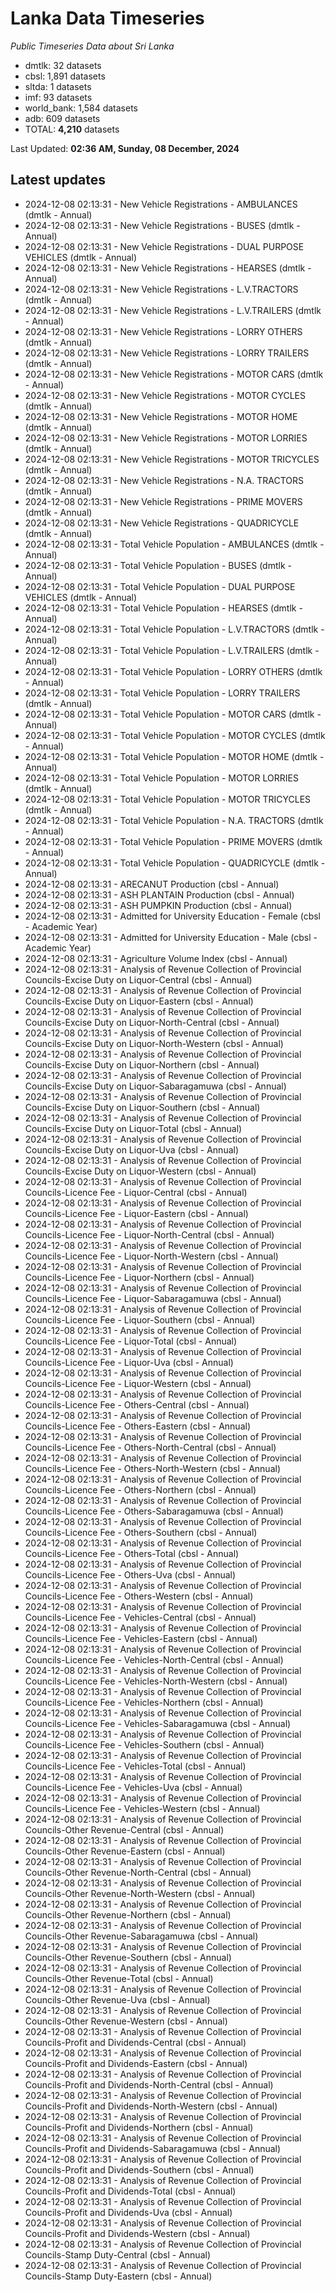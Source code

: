 # Lanka Data Timeseries
*Public Timeseries Data about Sri Lanka*

* dmtlk: 32 datasets
* cbsl: 1,891 datasets
* sltda: 1 datasets
* imf: 93 datasets
* world_bank: 1,584 datasets
* adb: 609 datasets
* TOTAL: **4,210** datasets

Last Updated: **02:36 AM, Sunday, 08 December, 2024**

## Latest updates

* 2024-12-08 02:13:31 - New Vehicle Registrations - AMBULANCES (dmtlk - Annual)
* 2024-12-08 02:13:31 - New Vehicle Registrations - BUSES (dmtlk - Annual)
* 2024-12-08 02:13:31 - New Vehicle Registrations - DUAL PURPOSE VEHICLES (dmtlk - Annual)
* 2024-12-08 02:13:31 - New Vehicle Registrations - HEARSES (dmtlk - Annual)
* 2024-12-08 02:13:31 - New Vehicle Registrations - L.V.TRACTORS (dmtlk - Annual)
* 2024-12-08 02:13:31 - New Vehicle Registrations - L.V.TRAILERS (dmtlk - Annual)
* 2024-12-08 02:13:31 - New Vehicle Registrations - LORRY OTHERS (dmtlk - Annual)
* 2024-12-08 02:13:31 - New Vehicle Registrations - LORRY TRAILERS (dmtlk - Annual)
* 2024-12-08 02:13:31 - New Vehicle Registrations - MOTOR CARS (dmtlk - Annual)
* 2024-12-08 02:13:31 - New Vehicle Registrations - MOTOR CYCLES (dmtlk - Annual)
* 2024-12-08 02:13:31 - New Vehicle Registrations - MOTOR HOME (dmtlk - Annual)
* 2024-12-08 02:13:31 - New Vehicle Registrations - MOTOR LORRIES (dmtlk - Annual)
* 2024-12-08 02:13:31 - New Vehicle Registrations - MOTOR TRICYCLES (dmtlk - Annual)
* 2024-12-08 02:13:31 - New Vehicle Registrations - N.A. TRACTORS (dmtlk - Annual)
* 2024-12-08 02:13:31 - New Vehicle Registrations - PRIME MOVERS (dmtlk - Annual)
* 2024-12-08 02:13:31 - New Vehicle Registrations - QUADRICYCLE (dmtlk - Annual)
* 2024-12-08 02:13:31 - Total Vehicle Population - AMBULANCES (dmtlk - Annual)
* 2024-12-08 02:13:31 - Total Vehicle Population - BUSES (dmtlk - Annual)
* 2024-12-08 02:13:31 - Total Vehicle Population - DUAL PURPOSE VEHICLES (dmtlk - Annual)
* 2024-12-08 02:13:31 - Total Vehicle Population - HEARSES (dmtlk - Annual)
* 2024-12-08 02:13:31 - Total Vehicle Population - L.V.TRACTORS (dmtlk - Annual)
* 2024-12-08 02:13:31 - Total Vehicle Population - L.V.TRAILERS (dmtlk - Annual)
* 2024-12-08 02:13:31 - Total Vehicle Population - LORRY OTHERS (dmtlk - Annual)
* 2024-12-08 02:13:31 - Total Vehicle Population - LORRY TRAILERS (dmtlk - Annual)
* 2024-12-08 02:13:31 - Total Vehicle Population - MOTOR CARS (dmtlk - Annual)
* 2024-12-08 02:13:31 - Total Vehicle Population - MOTOR CYCLES (dmtlk - Annual)
* 2024-12-08 02:13:31 - Total Vehicle Population - MOTOR HOME (dmtlk - Annual)
* 2024-12-08 02:13:31 - Total Vehicle Population - MOTOR LORRIES (dmtlk - Annual)
* 2024-12-08 02:13:31 - Total Vehicle Population - MOTOR TRICYCLES (dmtlk - Annual)
* 2024-12-08 02:13:31 - Total Vehicle Population - N.A. TRACTORS (dmtlk - Annual)
* 2024-12-08 02:13:31 - Total Vehicle Population - PRIME MOVERS (dmtlk - Annual)
* 2024-12-08 02:13:31 - Total Vehicle Population - QUADRICYCLE (dmtlk - Annual)
* 2024-12-08 02:13:31 - ARECANUT Production (cbsl - Annual)
* 2024-12-08 02:13:31 - ASH PLANTAIN Production (cbsl - Annual)
* 2024-12-08 02:13:31 - ASH PUMPKIN Production (cbsl - Annual)
* 2024-12-08 02:13:31 - Admitted for University Education - Female (cbsl - Academic Year)
* 2024-12-08 02:13:31 - Admitted for University Education - Male (cbsl - Academic Year)
* 2024-12-08 02:13:31 - Agriculture Volume Index (cbsl - Annual)
* 2024-12-08 02:13:31 - Analysis of Revenue Collection of Provincial Councils-Excise Duty on Liquor-Central (cbsl - Annual)
* 2024-12-08 02:13:31 - Analysis of Revenue Collection of Provincial Councils-Excise Duty on Liquor-Eastern (cbsl - Annual)
* 2024-12-08 02:13:31 - Analysis of Revenue Collection of Provincial Councils-Excise Duty on Liquor-North-Central (cbsl - Annual)
* 2024-12-08 02:13:31 - Analysis of Revenue Collection of Provincial Councils-Excise Duty on Liquor-North-Western (cbsl - Annual)
* 2024-12-08 02:13:31 - Analysis of Revenue Collection of Provincial Councils-Excise Duty on Liquor-Northern (cbsl - Annual)
* 2024-12-08 02:13:31 - Analysis of Revenue Collection of Provincial Councils-Excise Duty on Liquor-Sabaragamuwa (cbsl - Annual)
* 2024-12-08 02:13:31 - Analysis of Revenue Collection of Provincial Councils-Excise Duty on Liquor-Southern (cbsl - Annual)
* 2024-12-08 02:13:31 - Analysis of Revenue Collection of Provincial Councils-Excise Duty on Liquor-Total (cbsl - Annual)
* 2024-12-08 02:13:31 - Analysis of Revenue Collection of Provincial Councils-Excise Duty on Liquor-Uva (cbsl - Annual)
* 2024-12-08 02:13:31 - Analysis of Revenue Collection of Provincial Councils-Excise Duty on Liquor-Western (cbsl - Annual)
* 2024-12-08 02:13:31 - Analysis of Revenue Collection of Provincial Councils-Licence Fee - Liquor-Central (cbsl - Annual)
* 2024-12-08 02:13:31 - Analysis of Revenue Collection of Provincial Councils-Licence Fee - Liquor-Eastern (cbsl - Annual)
* 2024-12-08 02:13:31 - Analysis of Revenue Collection of Provincial Councils-Licence Fee - Liquor-North-Central (cbsl - Annual)
* 2024-12-08 02:13:31 - Analysis of Revenue Collection of Provincial Councils-Licence Fee - Liquor-North-Western (cbsl - Annual)
* 2024-12-08 02:13:31 - Analysis of Revenue Collection of Provincial Councils-Licence Fee - Liquor-Northern (cbsl - Annual)
* 2024-12-08 02:13:31 - Analysis of Revenue Collection of Provincial Councils-Licence Fee - Liquor-Sabaragamuwa (cbsl - Annual)
* 2024-12-08 02:13:31 - Analysis of Revenue Collection of Provincial Councils-Licence Fee - Liquor-Southern (cbsl - Annual)
* 2024-12-08 02:13:31 - Analysis of Revenue Collection of Provincial Councils-Licence Fee - Liquor-Total (cbsl - Annual)
* 2024-12-08 02:13:31 - Analysis of Revenue Collection of Provincial Councils-Licence Fee - Liquor-Uva (cbsl - Annual)
* 2024-12-08 02:13:31 - Analysis of Revenue Collection of Provincial Councils-Licence Fee - Liquor-Western (cbsl - Annual)
* 2024-12-08 02:13:31 - Analysis of Revenue Collection of Provincial Councils-Licence Fee - Others-Central (cbsl - Annual)
* 2024-12-08 02:13:31 - Analysis of Revenue Collection of Provincial Councils-Licence Fee - Others-Eastern (cbsl - Annual)
* 2024-12-08 02:13:31 - Analysis of Revenue Collection of Provincial Councils-Licence Fee - Others-North-Central (cbsl - Annual)
* 2024-12-08 02:13:31 - Analysis of Revenue Collection of Provincial Councils-Licence Fee - Others-North-Western (cbsl - Annual)
* 2024-12-08 02:13:31 - Analysis of Revenue Collection of Provincial Councils-Licence Fee - Others-Northern (cbsl - Annual)
* 2024-12-08 02:13:31 - Analysis of Revenue Collection of Provincial Councils-Licence Fee - Others-Sabaragamuwa (cbsl - Annual)
* 2024-12-08 02:13:31 - Analysis of Revenue Collection of Provincial Councils-Licence Fee - Others-Southern (cbsl - Annual)
* 2024-12-08 02:13:31 - Analysis of Revenue Collection of Provincial Councils-Licence Fee - Others-Total (cbsl - Annual)
* 2024-12-08 02:13:31 - Analysis of Revenue Collection of Provincial Councils-Licence Fee - Others-Uva (cbsl - Annual)
* 2024-12-08 02:13:31 - Analysis of Revenue Collection of Provincial Councils-Licence Fee - Others-Western (cbsl - Annual)
* 2024-12-08 02:13:31 - Analysis of Revenue Collection of Provincial Councils-Licence Fee - Vehicles-Central (cbsl - Annual)
* 2024-12-08 02:13:31 - Analysis of Revenue Collection of Provincial Councils-Licence Fee - Vehicles-Eastern (cbsl - Annual)
* 2024-12-08 02:13:31 - Analysis of Revenue Collection of Provincial Councils-Licence Fee - Vehicles-North-Central (cbsl - Annual)
* 2024-12-08 02:13:31 - Analysis of Revenue Collection of Provincial Councils-Licence Fee - Vehicles-North-Western (cbsl - Annual)
* 2024-12-08 02:13:31 - Analysis of Revenue Collection of Provincial Councils-Licence Fee - Vehicles-Northern (cbsl - Annual)
* 2024-12-08 02:13:31 - Analysis of Revenue Collection of Provincial Councils-Licence Fee - Vehicles-Sabaragamuwa (cbsl - Annual)
* 2024-12-08 02:13:31 - Analysis of Revenue Collection of Provincial Councils-Licence Fee - Vehicles-Southern (cbsl - Annual)
* 2024-12-08 02:13:31 - Analysis of Revenue Collection of Provincial Councils-Licence Fee - Vehicles-Total (cbsl - Annual)
* 2024-12-08 02:13:31 - Analysis of Revenue Collection of Provincial Councils-Licence Fee - Vehicles-Uva (cbsl - Annual)
* 2024-12-08 02:13:31 - Analysis of Revenue Collection of Provincial Councils-Licence Fee - Vehicles-Western (cbsl - Annual)
* 2024-12-08 02:13:31 - Analysis of Revenue Collection of Provincial Councils-Other Revenue-Central (cbsl - Annual)
* 2024-12-08 02:13:31 - Analysis of Revenue Collection of Provincial Councils-Other Revenue-Eastern (cbsl - Annual)
* 2024-12-08 02:13:31 - Analysis of Revenue Collection of Provincial Councils-Other Revenue-North-Central (cbsl - Annual)
* 2024-12-08 02:13:31 - Analysis of Revenue Collection of Provincial Councils-Other Revenue-North-Western (cbsl - Annual)
* 2024-12-08 02:13:31 - Analysis of Revenue Collection of Provincial Councils-Other Revenue-Northern (cbsl - Annual)
* 2024-12-08 02:13:31 - Analysis of Revenue Collection of Provincial Councils-Other Revenue-Sabaragamuwa (cbsl - Annual)
* 2024-12-08 02:13:31 - Analysis of Revenue Collection of Provincial Councils-Other Revenue-Southern (cbsl - Annual)
* 2024-12-08 02:13:31 - Analysis of Revenue Collection of Provincial Councils-Other Revenue-Total (cbsl - Annual)
* 2024-12-08 02:13:31 - Analysis of Revenue Collection of Provincial Councils-Other Revenue-Uva (cbsl - Annual)
* 2024-12-08 02:13:31 - Analysis of Revenue Collection of Provincial Councils-Other Revenue-Western (cbsl - Annual)
* 2024-12-08 02:13:31 - Analysis of Revenue Collection of Provincial Councils-Profit and Dividends-Central (cbsl - Annual)
* 2024-12-08 02:13:31 - Analysis of Revenue Collection of Provincial Councils-Profit and Dividends-Eastern (cbsl - Annual)
* 2024-12-08 02:13:31 - Analysis of Revenue Collection of Provincial Councils-Profit and Dividends-North-Central (cbsl - Annual)
* 2024-12-08 02:13:31 - Analysis of Revenue Collection of Provincial Councils-Profit and Dividends-North-Western (cbsl - Annual)
* 2024-12-08 02:13:31 - Analysis of Revenue Collection of Provincial Councils-Profit and Dividends-Northern (cbsl - Annual)
* 2024-12-08 02:13:31 - Analysis of Revenue Collection of Provincial Councils-Profit and Dividends-Sabaragamuwa (cbsl - Annual)
* 2024-12-08 02:13:31 - Analysis of Revenue Collection of Provincial Councils-Profit and Dividends-Southern (cbsl - Annual)
* 2024-12-08 02:13:31 - Analysis of Revenue Collection of Provincial Councils-Profit and Dividends-Total (cbsl - Annual)
* 2024-12-08 02:13:31 - Analysis of Revenue Collection of Provincial Councils-Profit and Dividends-Uva (cbsl - Annual)
* 2024-12-08 02:13:31 - Analysis of Revenue Collection of Provincial Councils-Profit and Dividends-Western (cbsl - Annual)
* 2024-12-08 02:13:31 - Analysis of Revenue Collection of Provincial Councils-Stamp Duty-Central (cbsl - Annual)
* 2024-12-08 02:13:31 - Analysis of Revenue Collection of Provincial Councils-Stamp Duty-Eastern (cbsl - Annual)